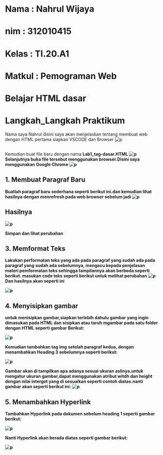 # Nama : Nahrul Wijaya
# nim : 312010415
# Kelas : TI.20.A1
# Matkul : Pemograman Web
# Belajar HTML dasar
# Langkah_Langkah Praktikum
Nama saya Nahrul disini saya akan menjelaskan tentang membuat web dengan HTML
pertama siapkan  VSCODE dan Browser
![p](gambar/gb.09.png.PNG)

<br>Kemudian buat file baru dengan nama <b> Lab1_tag-dasar.HTML
![p](gambar/gb.10.png.PNG)
Selanjutnya buka file tersebut menggunakan browser.Disini saya menggunakan <b> Google Chrome </b>
![p](gambar/1.png.PNG)

## 1. Membuat Paragraf Baru

Buatlah paragraf baru sederhana seperti berikut ini.dan kemudian lihat hasilnya dengan menrefresh pada web browser
sebelum jadi
![p](gambar/gb.11.png.PNG)
## Hasilnya

![p](gambar/4.png.png)

Simpan dan lihat perubahan

## 3. Memformat Teks

Lakukan performatan teks yang ada pada paragraf yang sudah ada pada paragraf yang sudah ada sebelumnya, mengacu kepada penjelasan materi pemformatan teks sehingga tampilannya akan berbeda seperti berikut.
masukan code teks seperti berikut untuk melihat perubahan
![p](gambar/pg.14.png.png)
Dan hasilnya akan seperti ini

![p](gambar/5.png.png)

## 4. Menyisipkan gambar

untuk menisipkan gambar,siapkan terlebih dahulu gambar yang ingin dimasukan pada HTML dan sisipkan atau taruh mgambar pada satu folder dengan HTML seperti gambar Berikut:

![p](gambar/6.png.png)

Kemudian tambahkan tag img setelah paragraf kedua, dengan menambahkan Heading 3 sebelumnya seperti berikut:

![p](gambar/16.png.png)

Gambar akan di tampilkan apa adanya sesuai ukuran aslinya.untuk mengatur ukuran gambar,dapat menggunakan atribut witdh dan height dengan nilai interget yang di sesuaikan seperti contoh diatas.nanti gambar akan seperti berikut ini:
![p](gambar/7.png.png)

## 5. Menambahkan Hyperlink

Tambahkan Hyperlink pada dokumen sebelum heading 1 seperti gambar berikut:

![p](gambar/pg.15.png)

Nanti Hyperlink akan berada diatas seperti gambar berikut:

![p](gambar/7.png.png)





